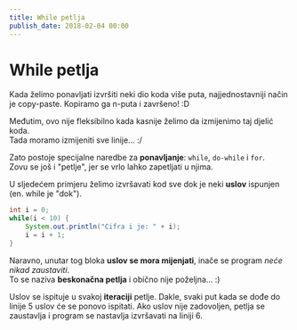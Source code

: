 ```yaml
---
title: While petlja
publish_date: 2018-02-04 00:00
---
```


# While petlja

Kada želimo ponavljati izvršiti neki dio koda više puta,
najjednostavniji način je copy-paste. 
Kopiramo ga n-puta i završeno! :D

Međutim, ovo nije fleksibilno kada kasnije želimo da izmijenimo taj djelić koda.  
Tada moramo izmijeniti sve linije... :/

Zato postoje specijalne naredbe za **ponavljanje**: `while`, `do-while` i `for`.  
Zovu se još i "petlje", jer se vrlo lahko zapetljati u njima.  


U sljedećem primjeru želimo izvršavati kod sve dok je neki **uslov** ispunjen (en. while je "dok").  
```java
int i = 0;
while(i < 10) {
    System.out.println("Cifra i je: " + i);
    i = i + 1;
}
```

Naravno, unutar tog bloka **uslov se mora mijenjati**, inače se program *neće nikad zaustaviti*.  
To se naziva **beskonačna petlja** i obično nije poželjna... :)

Uslov se ispituje u svakoj **iteraciji** petlje. Dakle, svaki put kada se dođe do linije 5 uslov će se ponovo ispitati.
Ako uslov nije zadovoljen, petlja se zaustavlja i program se nastavlja izvršavati na liniji 6.


